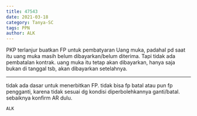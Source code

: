 ```yaml
---
title: 47543
date: 2021-03-18
category: Tanya-SC
tags: PPN
author: ALK
---
```


PKP terlanjur buatkan FP untuk pembatyaran Uang muka, padahal pd saat itu uang muka masih belum dibayarkan/belum diterima. Tapi tidak ada pembatalan kontrak. uang muka itu tetap akan dibayarkan, hanya saja bukan di tanggal tsb, akan dibayarkan setelahnya.

---

tidak ada dasar untuk menerbitkan FP. tidak bisa fp batal atau pun fp pengganti, karena tidak sesuai dg kondisi diperbolehkannya ganti/batal. sebaiknya konfirm AR dulu.

`ALK`
